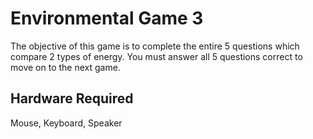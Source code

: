 # Environmental Game 3
The objective of this game is to complete the entire 5 questions 
which compare 2 types of energy. You must answer all 5 questions 
correct to move on to the next game. 

## Hardware Required 
Mouse, Keyboard, Speaker 




